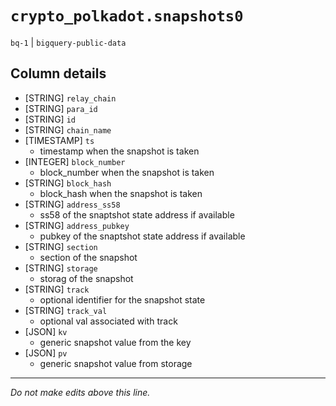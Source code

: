 # `crypto_polkadot.snapshots0`
`bq-1` | `bigquery-public-data`

## Column details
* [STRING]    `relay_chain`
* [STRING]    `para_id`
* [STRING]    `id`
* [STRING]    `chain_name`
* [TIMESTAMP] `ts`
  - timestamp when the snapshot is taken
* [INTEGER]   `block_number`
  - block_number when the snapshot is taken
* [STRING]    `block_hash`
  - block_hash when the snapshot is taken
* [STRING]    `address_ss58`
  - ss58 of the snaptshot state address if available
* [STRING]    `address_pubkey`
  - pubkey of the snaptshot state address if available
* [STRING]    `section`
  - section of the snapshot
* [STRING]    `storage`
  - storag of the snapshot
* [STRING]    `track`
  - optional identifier for the snapshot state
* [STRING]    `track_val`
  - optional val associated with track
* [JSON]      `kv`
  - generic snapshot value from the key
* [JSON]      `pv`
  - generic snapshot value from storage

-------------------------------------------------------------------------------
*Do not make edits above this line.*
